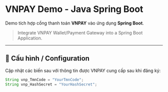 # VNPAY Demo - Java Spring Boot

Demo tích hợp cổng thanh toán **VNPAY** vào ứng dụng **Spring Boot**.

> Integrate VNPAY Wallet/Payment Gateway into a Spring Boot Application.

---

## 🔧 Cấu hình / Configuration

Cập nhật các biến sau với thông tin được VNPAY cung cấp sau khi đăng ký:

```java
String vnp_TmnCode = "YourTmnCode";
String vnp_HashSecret = "YourHashSecret";
